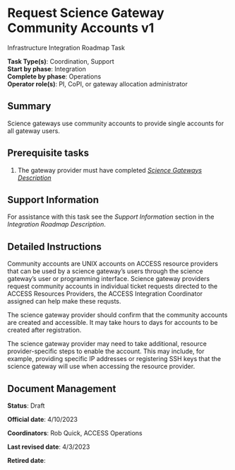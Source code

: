 # Request Science Gateway Community Accounts v1

Infrastructure Integration Roadmap Task

**Task Type(s)**: Coordination, Support  
**Start by phase**: Integration  
**Complete by phase**: Operations  
**Operator role(s)**: PI, CoPI, or gateway allocation administrator

## Summary

Science gateways use community accounts to provide single accounts for all gateway users.

## Prerequisite tasks

1.  The gateway provider must have completed [*Science Gateways Description*](Science_Gateway_Description_v1.md)

## Support Information

For assistance with this task see the *Support Information* section in the *Integration Roadmap Description*.

## Detailed Instructions

Community accounts are UNIX accounts on ACCESS resource providers that can be used by a science gateway’s users through the science gateway’s user or programming interface. Science gateway providers request community accounts in individual ticket requests directed to the ACCESS Resources Providers, the ACCESS Integration Coordinator assigned can help make these requsts.

The science gateway provider should confirm that the community accounts are created and accessible. It may take hours to days for accounts to be created after registration.

The science gateway provider may need to take additional, resource provider-specific steps to enable the account. This may include, for example, providing specific IP addresses or registering SSH keys that the science gateway will use when accessing the resource provider.

## Document Management

**Status**: Draft

**Official date**: 4/10/2023

**Coordinators**: Rob Quick, ACCESS Operations

**Last revised date**: 4/3/2023

**Retired date**:
